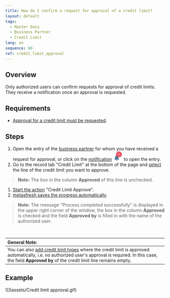 ```yaml
---
title: How do I confirm a request for approval of a credit limit?
layout: default
tags:
  - Master Data
  - Business Partner
  - Credit Limit
lang: en
sequence: 60
ref: credit_limit_approval
---
```


## Overview
Only authorized users can confirm requests for approval of credit limits. They receive a notification once an approval is requested.

## Requirements
- [Approval for a credit limit must be requested](Credit_limit_request_approval).

## Steps
1. Open the entry of the [business partner](Menu) for whom you have received a request for approval, or click on the [notification](Notification_types) ![](assets/NotificationBell_WebUI.png) to open the entry.
1. Go to the record tab "Credit Limit" at the bottom of the page and [select](RecordSelection) the line of the credit limit you want to approve.
 >**Note:** The box in the column **Approved** of this line is unchecked.

1. [Start the action](StartAction#actions-menu) "Credit Limit Approve".
1. [metasfresh saves the progress automatically](Saveindicator).
 >**Note:** The message "Process completed successfully" is displayed in the upper right corner of the window, the box in the column **Approved** is checked and the field **Approved by** is filled in with the name of the authorized user.

<br>

| **General Note:** |
| :--- |
| You can also [add credit limit types](Add_credit_limit_type) where the credit limit is approved automatically, i.e. no authorized user's approval is required. In this case, the field **Approved by** of the credit limit line remains empty. |

## Example
![](assets/Credit limit approval.gif)
